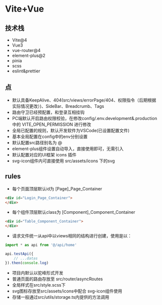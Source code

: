 # Vite+Vue

## 技术栈
- Vite@4
- Vue3
- vue-router@4
- element-plus@2
- pinia
- scss
- eslint&prettier

## 点
- 默认具备KeepAlive、404(src/views/errorPage/404、权限指令（后期根据实际情况更改）)、SideBar、Breadcrumb、Tags
- 路由守卫已经预配置，和登录互相挂钩
- PC端默认开启路由权限校验，在修改config/.env.development&.production 中的 VITE_OPEN_PERMISSION 进行修改
- 全局已配置的规则，默认开发软件为VSCode(已设置配置文件)
- 基本全局配置在config中的env分别设置
- 默认配置src路径别名为 @
- element-plus组件设置自动导入，直接使用即可，无需引入
- 默认配置对应的UI框架 icons 插件
- svg-icon组件内可直接使用 src/assets/icons 下的svg

## rules
- 每个页面顶层默认id为 [Page]_Page_Container
```html
<div id="Login_Page_Container">
</div>
``` 
- 每个组件顶层默认class为 [Component]_Component_Container
```html
<div id="Table_Component_Container">
</div>
``` 
- 请求文件统一从api中以views相同的结构进行创建，使用是以：
```js
import * as api from '@/api/home'

api.testApi({
	// ...datas
}).then(console.log)
```
- 项目内默认以驼峰形式开发
- 普通页面的路由存放至 src/router/asyncRoutes
- 全局样式在src/style.scss下
- svg图标存放至src/assets/icons中配合 svg-icon组件使用
- 存储一般通过src/utils/storage.ts内提供的方法调用